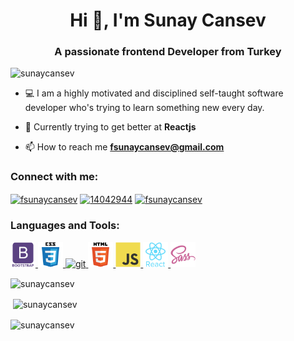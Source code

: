 <h1 align="center">Hi 👋, I'm Sunay Cansev</h1>
<!-- <h3 align="center">A passionate frontend developer from Turkey</h3> -->
<h3 align="center">A passionate frontend  Developer from Turkey</h3>

<p align="left"> <img src="https://komarev.com/ghpvc/?username=sunaycansev&label=Profile%20views&color=0e75b6&style=flat" alt="sunaycansev" /> </p>


- 💻 I am a highly motivated and disciplined self-taught software developer who's trying to learn something new every day.

- 🌱 Currently trying to get better at  **Reactjs**

- 📫 How to reach me **fsunaycansev@gmail.com**

<h3 align="left">Connect with me:</h3>
<p align="left">
<a href="https://linkedin.com/in/fsunaycansev" target="blank"><img align="center" src="https://raw.githubusercontent.com/rahuldkjain/github-profile-readme-generator/master/src/images/icons/Social/linked-in-alt.svg" alt="fsunaycansev" height="30" width="40" /></a>
<a href="https://stackoverflow.com/users/14042944" target="blank"><img align="center" src="https://raw.githubusercontent.com/rahuldkjain/github-profile-readme-generator/master/src/images/icons/Social/stack-overflow.svg" alt="14042944" height="30" width="40" /></a>
<a href="https://www.hackerrank.com/fsunaycansev" target="blank"><img align="center" src="https://raw.githubusercontent.com/rahuldkjain/github-profile-readme-generator/master/src/images/icons/Social/hackerrank.svg" alt="fsunaycansev" height="30" width="40" /></a>
</p>

<h3 align="left">Languages and Tools:</h3>
<p align="left"> <a href="https://getbootstrap.com" target="_blank"> <img src="https://raw.githubusercontent.com/devicons/devicon/master/icons/bootstrap/bootstrap-plain-wordmark.svg" alt="bootstrap" width="40" height="40"/> </a> <a href="https://www.w3schools.com/css/" target="_blank"> <img src="https://raw.githubusercontent.com/devicons/devicon/master/icons/css3/css3-original-wordmark.svg" alt="css3" width="40" height="40"/> </a> <a href="https://git-scm.com/" target="_blank"> <img src="https://www.vectorlogo.zone/logos/git-scm/git-scm-icon.svg" alt="git" width="40" height="40"/> </a> <a href="https://www.w3.org/html/" target="_blank"> <img src="https://raw.githubusercontent.com/devicons/devicon/master/icons/html5/html5-original-wordmark.svg" alt="html5" width="40" height="40"/> </a> <a href="https://developer.mozilla.org/en-US/docs/Web/JavaScript" target="_blank"> <img src="https://raw.githubusercontent.com/devicons/devicon/master/icons/javascript/javascript-original.svg" alt="javascript" width="40" height="40"/> </a> <a href="https://reactjs.org/" target="_blank"> <img src="https://raw.githubusercontent.com/devicons/devicon/master/icons/react/react-original-wordmark.svg" alt="react" width="40" height="40"/> </a> <a href="https://sass-lang.com" target="_blank"> <img src="https://raw.githubusercontent.com/devicons/devicon/master/icons/sass/sass-original.svg" alt="sass" width="40" height="40"/> </a> </p>

<p><img align="center"  src="https://github-readme-stats.vercel.app/api/top-langs?username=sunaycansev&show_icons=true&locale=en&layout=compact" alt="sunaycansev" /></p>

<p>&nbsp;<img align="center" src="https://github-readme-stats.vercel.app/api?username=sunaycansev&show_icons=true&locale=en" alt="sunaycansev" /></p>

<p><img align="center" src="https://github-readme-streak-stats.herokuapp.com/?user=sunaycansev&" alt="sunaycansev" /></p>
